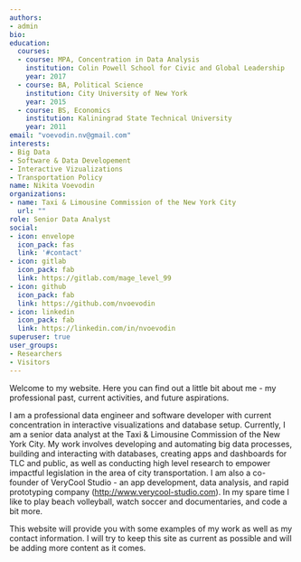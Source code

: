 ```yaml
---
authors:
- admin
bio: 
education:
  courses:
  - course: MPA, Concentration in Data Analysis
    institution: Colin Powell School for Civic and Global Leadership
    year: 2017
  - course: BA, Political Science
    institution: City University of New York
    year: 2015
  - course: BS, Economics
    institution: Kaliningrad State Technical University
    year: 2011
email: "voevodin.nv@gmail.com"
interests:
- Big Data
- Software & Data Developement
- Interactive Vizualizations
- Transportation Policy
name: Nikita Voevodin
organizations:
- name: Taxi & Limousine Commission of the New York City
  url: ""
role: Senior Data Analyst
social:
- icon: envelope
  icon_pack: fas
  link: '#contact'
- icon: gitlab
  icon_pack: fab
  link: https://gitlab.com/mage_level_99
- icon: github
  icon_pack: fab
  link: https://github.com/nvoevodin  
- icon: linkedin
  icon_pack: fab
  link: https://linkedin.com/in/nvoevodin
superuser: true
user_groups:
- Researchers
- Visitors
---
```


Welcome to my website. Here you can find out a little bit about me - my professional past, current activities, and future aspirations. 

I am a professional data engineer and software developer with current concentration in interactive visualizations and database setup. Currently, I am a senior data analyst at the Taxi & Limousine Commission of the New York City. My work involves developing and automating big data processes, building and interacting with databases, creating apps and dashboards for TLC and public, as well as conducting high level research to empower impactful legislation in the area of city transportation. I am also a co-founder of VeryCool Studio - an app development, data analysis, and rapid prototyping company (http://www.verycool-studio.com). In my spare time I like to play beach volleyball, watch soccer and documentaries, and code a bit more. 

This website will provide you with some examples of my work as well as my contact information. I will try to keep this site as current as possible and will be adding more content as it comes.
